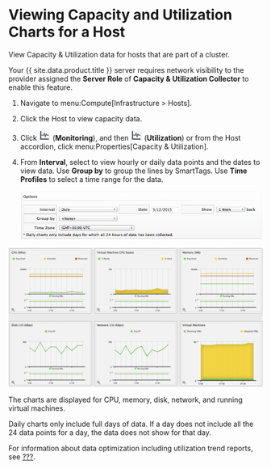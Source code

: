 # Viewing Capacity and Utilization Charts for a Host

View Capacity & Utilization data for hosts that are part of a cluster.

<div class="note">

Your {{ site.data.product.title }} server requires network visibility to the provider
assigned the **Server Role** of **Capacity & Utilization Collector** to
enable this feature.

</div>

1.  Navigate to menu:Compute\[Infrastructure \> Hosts\].

2.  Click the Host to view capacity data.

3.  Click ![1994](/images/1994.png) (**Monitoring**), and then
    ![1994](/images/1994.png) (**Utilization**) or from the Host
    accordion, click menu:Properties\[Capacity & Utilization\].

4.  From **Interval**, select to view hourly or daily data points and
    the dates to view data. Use **Group by** to group the lines by
    SmartTags. Use **Time Profiles** to select a time range for the
    data.

    ![2220](/images/2220.png)

![2221](/images/2221.png)

The charts are displayed for CPU, memory, disk, network, and running
virtual machines.

<div class="note">

Daily charts only include full days of data. If a day does not include
all the 24 data points for a day, the data does not show for that day.

</div>

For information about data optimization including utilization trend
reports, see [???](#data-optimization).
